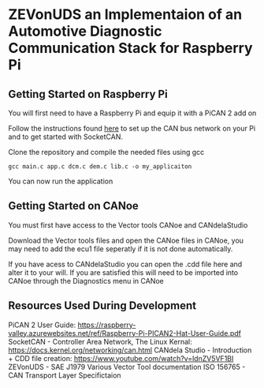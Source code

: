 ZEVonUDS an Implementaion of an Automotive Diagnostic Communication Stack for Raspberry Pi
===============================================

Getting Started on Raspberry Pi
-------------------------------

You will first need to have a Raspberry Pi and equip it with a PiCAN 2 add on

Follow the instructions found [here](https://raspberry-valley.azurewebsites.net/ref/Raspberry-Pi-PICAN2-Hat-User-Guide.pdf) to set up the CAN bus network on your Pi and to get started with SocketCAN.

Clone the repository and compile the needed files using gcc

`gcc main.c app.c dcm.c dem.c lib.c -o my_applicaiton`

You can now run the application 

Getting Started on CANoe
-------------------------------
You must first have access to the Vector tools CANoe and CANdelaStudio

Download the Vector tools files and open the CANoe files in CANoe, you may need to add the ecu1 file seperatly if it is not done automatically.

If you have acess to CANdelaStudio you can open the .cdd file here and alter it to your will. If you are satisfied this will need to be imported into CANoe through the Diagnostics menu in CANoe


Resources Used During Development 
-------------------------------
PiCAN 2 User Guide: https://raspberry-valley.azurewebsites.net/ref/Raspberry-Pi-PICAN2-Hat-User-Guide.pdf
SocketCAN - Controller Area Network, The Linux Kernal: https://docs.kernel.org/networking/can.html
CANdela Studio - Introduction + CDD file creation: https://www.youtube.com/watch?v=ldnZV5VF1BI
ZEVonUDS - SAE J1979
Various Vector Tool documentation 
ISO 156765 - CAN Transport Layer Specifictaion
